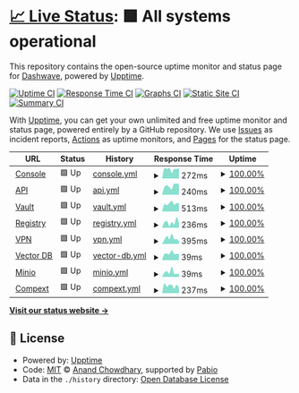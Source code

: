 # [📈 Live Status](https://status.dashwave.io): <!--live status--> **🟩 All systems operational**

This repository contains the open-source uptime monitor and status page for [Dashwave](https://dashwave.io), powered by [Upptime](https://github.com/upptime/upptime).

[![Uptime CI](https://github.com/dashwave/upptime/workflows/Uptime%20CI/badge.svg)](https://github.com/dashwave/upptime/actions?query=workflow%3A%22Uptime+CI%22)
[![Response Time CI](https://github.com/dashwave/upptime/workflows/Response%20Time%20CI/badge.svg)](https://github.com/dashwave/upptime/actions?query=workflow%3A%22Response+Time+CI%22)
[![Graphs CI](https://github.com/dashwave/upptime/workflows/Graphs%20CI/badge.svg)](https://github.com/dashwave/upptime/actions?query=workflow%3A%22Graphs+CI%22)
[![Static Site CI](https://github.com/dashwave/upptime/workflows/Static%20Site%20CI/badge.svg)](https://github.com/dashwave/upptime/actions?query=workflow%3A%22Static+Site+CI%22)
[![Summary CI](https://github.com/dashwave/upptime/workflows/Summary%20CI/badge.svg)](https://github.com/dashwave/upptime/actions?query=workflow%3A%22Summary+CI%22)

With [Upptime](https://upptime.js.org), you can get your own unlimited and free uptime monitor and status page, powered entirely by a GitHub repository. We use [Issues](https://github.com/dashwave/upptime/issues) as incident reports, [Actions](https://github.com/dashwave/upptime/actions) as uptime monitors, and [Pages](https://status.dashwave.io) for the status page.

<!--start: status pages-->
<!-- This summary is generated by Upptime (https://github.com/upptime/upptime) -->
<!-- Do not edit this manually, your changes will be overwritten -->
<!-- prettier-ignore -->
| URL | Status | History | Response Time | Uptime |
| --- | ------ | ------- | ------------- | ------ |
| <img alt="" src="https://icons.duckduckgo.com/ip3/console.dashwave.io.ico" height="13"> [Console](https://console.dashwave.io) | 🟩 Up | [console.yml](https://github.com/dashwave/upptime/commits/HEAD/history/console.yml) | <details><summary><img alt="Response time graph" src="./graphs/console/response-time-week.png" height="20"> 272ms</summary><br><a href="https://status.dashwave.io/history/console"><img alt="Response time 232" src="https://img.shields.io/endpoint?url=https%3A%2F%2Fraw.githubusercontent.com%2Fdashwave%2Fupptime%2FHEAD%2Fapi%2Fconsole%2Fresponse-time.json"></a><br><a href="https://status.dashwave.io/history/console"><img alt="24-hour response time 236" src="https://img.shields.io/endpoint?url=https%3A%2F%2Fraw.githubusercontent.com%2Fdashwave%2Fupptime%2FHEAD%2Fapi%2Fconsole%2Fresponse-time-day.json"></a><br><a href="https://status.dashwave.io/history/console"><img alt="7-day response time 272" src="https://img.shields.io/endpoint?url=https%3A%2F%2Fraw.githubusercontent.com%2Fdashwave%2Fupptime%2FHEAD%2Fapi%2Fconsole%2Fresponse-time-week.json"></a><br><a href="https://status.dashwave.io/history/console"><img alt="30-day response time 256" src="https://img.shields.io/endpoint?url=https%3A%2F%2Fraw.githubusercontent.com%2Fdashwave%2Fupptime%2FHEAD%2Fapi%2Fconsole%2Fresponse-time-month.json"></a><br><a href="https://status.dashwave.io/history/console"><img alt="1-year response time 232" src="https://img.shields.io/endpoint?url=https%3A%2F%2Fraw.githubusercontent.com%2Fdashwave%2Fupptime%2FHEAD%2Fapi%2Fconsole%2Fresponse-time-year.json"></a></details> | <details><summary><a href="https://status.dashwave.io/history/console">100.00%</a></summary><a href="https://status.dashwave.io/history/console"><img alt="All-time uptime 100.00%" src="https://img.shields.io/endpoint?url=https%3A%2F%2Fraw.githubusercontent.com%2Fdashwave%2Fupptime%2FHEAD%2Fapi%2Fconsole%2Fuptime.json"></a><br><a href="https://status.dashwave.io/history/console"><img alt="24-hour uptime 100.00%" src="https://img.shields.io/endpoint?url=https%3A%2F%2Fraw.githubusercontent.com%2Fdashwave%2Fupptime%2FHEAD%2Fapi%2Fconsole%2Fuptime-day.json"></a><br><a href="https://status.dashwave.io/history/console"><img alt="7-day uptime 100.00%" src="https://img.shields.io/endpoint?url=https%3A%2F%2Fraw.githubusercontent.com%2Fdashwave%2Fupptime%2FHEAD%2Fapi%2Fconsole%2Fuptime-week.json"></a><br><a href="https://status.dashwave.io/history/console"><img alt="30-day uptime 100.00%" src="https://img.shields.io/endpoint?url=https%3A%2F%2Fraw.githubusercontent.com%2Fdashwave%2Fupptime%2FHEAD%2Fapi%2Fconsole%2Fuptime-month.json"></a><br><a href="https://status.dashwave.io/history/console"><img alt="1-year uptime 100.00%" src="https://img.shields.io/endpoint?url=https%3A%2F%2Fraw.githubusercontent.com%2Fdashwave%2Fupptime%2FHEAD%2Fapi%2Fconsole%2Fuptime-year.json"></a></details>
| <img alt="" src="https://icons.duckduckgo.com/ip3/api.dashwave.io.ico" height="13"> [API](https://api.dashwave.io) | 🟩 Up | [api.yml](https://github.com/dashwave/upptime/commits/HEAD/history/api.yml) | <details><summary><img alt="Response time graph" src="./graphs/api/response-time-week.png" height="20"> 240ms</summary><br><a href="https://status.dashwave.io/history/api"><img alt="Response time 372" src="https://img.shields.io/endpoint?url=https%3A%2F%2Fraw.githubusercontent.com%2Fdashwave%2Fupptime%2FHEAD%2Fapi%2Fapi%2Fresponse-time.json"></a><br><a href="https://status.dashwave.io/history/api"><img alt="24-hour response time 229" src="https://img.shields.io/endpoint?url=https%3A%2F%2Fraw.githubusercontent.com%2Fdashwave%2Fupptime%2FHEAD%2Fapi%2Fapi%2Fresponse-time-day.json"></a><br><a href="https://status.dashwave.io/history/api"><img alt="7-day response time 240" src="https://img.shields.io/endpoint?url=https%3A%2F%2Fraw.githubusercontent.com%2Fdashwave%2Fupptime%2FHEAD%2Fapi%2Fapi%2Fresponse-time-week.json"></a><br><a href="https://status.dashwave.io/history/api"><img alt="30-day response time 467" src="https://img.shields.io/endpoint?url=https%3A%2F%2Fraw.githubusercontent.com%2Fdashwave%2Fupptime%2FHEAD%2Fapi%2Fapi%2Fresponse-time-month.json"></a><br><a href="https://status.dashwave.io/history/api"><img alt="1-year response time 372" src="https://img.shields.io/endpoint?url=https%3A%2F%2Fraw.githubusercontent.com%2Fdashwave%2Fupptime%2FHEAD%2Fapi%2Fapi%2Fresponse-time-year.json"></a></details> | <details><summary><a href="https://status.dashwave.io/history/api">100.00%</a></summary><a href="https://status.dashwave.io/history/api"><img alt="All-time uptime 99.51%" src="https://img.shields.io/endpoint?url=https%3A%2F%2Fraw.githubusercontent.com%2Fdashwave%2Fupptime%2FHEAD%2Fapi%2Fapi%2Fuptime.json"></a><br><a href="https://status.dashwave.io/history/api"><img alt="24-hour uptime 100.00%" src="https://img.shields.io/endpoint?url=https%3A%2F%2Fraw.githubusercontent.com%2Fdashwave%2Fupptime%2FHEAD%2Fapi%2Fapi%2Fuptime-day.json"></a><br><a href="https://status.dashwave.io/history/api"><img alt="7-day uptime 100.00%" src="https://img.shields.io/endpoint?url=https%3A%2F%2Fraw.githubusercontent.com%2Fdashwave%2Fupptime%2FHEAD%2Fapi%2Fapi%2Fuptime-week.json"></a><br><a href="https://status.dashwave.io/history/api"><img alt="30-day uptime 100.00%" src="https://img.shields.io/endpoint?url=https%3A%2F%2Fraw.githubusercontent.com%2Fdashwave%2Fupptime%2FHEAD%2Fapi%2Fapi%2Fuptime-month.json"></a><br><a href="https://status.dashwave.io/history/api"><img alt="1-year uptime 99.51%" src="https://img.shields.io/endpoint?url=https%3A%2F%2Fraw.githubusercontent.com%2Fdashwave%2Fupptime%2FHEAD%2Fapi%2Fapi%2Fuptime-year.json"></a></details>
| <img alt="" src="https://icons.duckduckgo.com/ip3/vault.dashwave.io.ico" height="13"> [Vault](https://vault.dashwave.io) | 🟩 Up | [vault.yml](https://github.com/dashwave/upptime/commits/HEAD/history/vault.yml) | <details><summary><img alt="Response time graph" src="./graphs/vault/response-time-week.png" height="20"> 513ms</summary><br><a href="https://status.dashwave.io/history/vault"><img alt="Response time 445" src="https://img.shields.io/endpoint?url=https%3A%2F%2Fraw.githubusercontent.com%2Fdashwave%2Fupptime%2FHEAD%2Fapi%2Fvault%2Fresponse-time.json"></a><br><a href="https://status.dashwave.io/history/vault"><img alt="24-hour response time 576" src="https://img.shields.io/endpoint?url=https%3A%2F%2Fraw.githubusercontent.com%2Fdashwave%2Fupptime%2FHEAD%2Fapi%2Fvault%2Fresponse-time-day.json"></a><br><a href="https://status.dashwave.io/history/vault"><img alt="7-day response time 513" src="https://img.shields.io/endpoint?url=https%3A%2F%2Fraw.githubusercontent.com%2Fdashwave%2Fupptime%2FHEAD%2Fapi%2Fvault%2Fresponse-time-week.json"></a><br><a href="https://status.dashwave.io/history/vault"><img alt="30-day response time 457" src="https://img.shields.io/endpoint?url=https%3A%2F%2Fraw.githubusercontent.com%2Fdashwave%2Fupptime%2FHEAD%2Fapi%2Fvault%2Fresponse-time-month.json"></a><br><a href="https://status.dashwave.io/history/vault"><img alt="1-year response time 445" src="https://img.shields.io/endpoint?url=https%3A%2F%2Fraw.githubusercontent.com%2Fdashwave%2Fupptime%2FHEAD%2Fapi%2Fvault%2Fresponse-time-year.json"></a></details> | <details><summary><a href="https://status.dashwave.io/history/vault">100.00%</a></summary><a href="https://status.dashwave.io/history/vault"><img alt="All-time uptime 99.73%" src="https://img.shields.io/endpoint?url=https%3A%2F%2Fraw.githubusercontent.com%2Fdashwave%2Fupptime%2FHEAD%2Fapi%2Fvault%2Fuptime.json"></a><br><a href="https://status.dashwave.io/history/vault"><img alt="24-hour uptime 100.00%" src="https://img.shields.io/endpoint?url=https%3A%2F%2Fraw.githubusercontent.com%2Fdashwave%2Fupptime%2FHEAD%2Fapi%2Fvault%2Fuptime-day.json"></a><br><a href="https://status.dashwave.io/history/vault"><img alt="7-day uptime 100.00%" src="https://img.shields.io/endpoint?url=https%3A%2F%2Fraw.githubusercontent.com%2Fdashwave%2Fupptime%2FHEAD%2Fapi%2Fvault%2Fuptime-week.json"></a><br><a href="https://status.dashwave.io/history/vault"><img alt="30-day uptime 100.00%" src="https://img.shields.io/endpoint?url=https%3A%2F%2Fraw.githubusercontent.com%2Fdashwave%2Fupptime%2FHEAD%2Fapi%2Fvault%2Fuptime-month.json"></a><br><a href="https://status.dashwave.io/history/vault"><img alt="1-year uptime 99.73%" src="https://img.shields.io/endpoint?url=https%3A%2F%2Fraw.githubusercontent.com%2Fdashwave%2Fupptime%2FHEAD%2Fapi%2Fvault%2Fuptime-year.json"></a></details>
| <img alt="" src="https://icons.duckduckgo.com/ip3/registry.dashwave.io.ico" height="13"> [Registry](https://registry.dashwave.io) | 🟩 Up | [registry.yml](https://github.com/dashwave/upptime/commits/HEAD/history/registry.yml) | <details><summary><img alt="Response time graph" src="./graphs/registry/response-time-week.png" height="20"> 236ms</summary><br><a href="https://status.dashwave.io/history/registry"><img alt="Response time 203" src="https://img.shields.io/endpoint?url=https%3A%2F%2Fraw.githubusercontent.com%2Fdashwave%2Fupptime%2FHEAD%2Fapi%2Fregistry%2Fresponse-time.json"></a><br><a href="https://status.dashwave.io/history/registry"><img alt="24-hour response time 240" src="https://img.shields.io/endpoint?url=https%3A%2F%2Fraw.githubusercontent.com%2Fdashwave%2Fupptime%2FHEAD%2Fapi%2Fregistry%2Fresponse-time-day.json"></a><br><a href="https://status.dashwave.io/history/registry"><img alt="7-day response time 236" src="https://img.shields.io/endpoint?url=https%3A%2F%2Fraw.githubusercontent.com%2Fdashwave%2Fupptime%2FHEAD%2Fapi%2Fregistry%2Fresponse-time-week.json"></a><br><a href="https://status.dashwave.io/history/registry"><img alt="30-day response time 189" src="https://img.shields.io/endpoint?url=https%3A%2F%2Fraw.githubusercontent.com%2Fdashwave%2Fupptime%2FHEAD%2Fapi%2Fregistry%2Fresponse-time-month.json"></a><br><a href="https://status.dashwave.io/history/registry"><img alt="1-year response time 203" src="https://img.shields.io/endpoint?url=https%3A%2F%2Fraw.githubusercontent.com%2Fdashwave%2Fupptime%2FHEAD%2Fapi%2Fregistry%2Fresponse-time-year.json"></a></details> | <details><summary><a href="https://status.dashwave.io/history/registry">100.00%</a></summary><a href="https://status.dashwave.io/history/registry"><img alt="All-time uptime 100.00%" src="https://img.shields.io/endpoint?url=https%3A%2F%2Fraw.githubusercontent.com%2Fdashwave%2Fupptime%2FHEAD%2Fapi%2Fregistry%2Fuptime.json"></a><br><a href="https://status.dashwave.io/history/registry"><img alt="24-hour uptime 100.00%" src="https://img.shields.io/endpoint?url=https%3A%2F%2Fraw.githubusercontent.com%2Fdashwave%2Fupptime%2FHEAD%2Fapi%2Fregistry%2Fuptime-day.json"></a><br><a href="https://status.dashwave.io/history/registry"><img alt="7-day uptime 100.00%" src="https://img.shields.io/endpoint?url=https%3A%2F%2Fraw.githubusercontent.com%2Fdashwave%2Fupptime%2FHEAD%2Fapi%2Fregistry%2Fuptime-week.json"></a><br><a href="https://status.dashwave.io/history/registry"><img alt="30-day uptime 100.00%" src="https://img.shields.io/endpoint?url=https%3A%2F%2Fraw.githubusercontent.com%2Fdashwave%2Fupptime%2FHEAD%2Fapi%2Fregistry%2Fuptime-month.json"></a><br><a href="https://status.dashwave.io/history/registry"><img alt="1-year uptime 100.00%" src="https://img.shields.io/endpoint?url=https%3A%2F%2Fraw.githubusercontent.com%2Fdashwave%2Fupptime%2FHEAD%2Fapi%2Fregistry%2Fuptime-year.json"></a></details>
| <img alt="" src="https://icons.duckduckgo.com/ip3/mysticvpn.dashwave.io.ico" height="13"> [VPN](https://mysticvpn.dashwave.io) | 🟩 Up | [vpn.yml](https://github.com/dashwave/upptime/commits/HEAD/history/vpn.yml) | <details><summary><img alt="Response time graph" src="./graphs/vpn/response-time-week.png" height="20"> 395ms</summary><br><a href="https://status.dashwave.io/history/vpn"><img alt="Response time 497" src="https://img.shields.io/endpoint?url=https%3A%2F%2Fraw.githubusercontent.com%2Fdashwave%2Fupptime%2FHEAD%2Fapi%2Fvpn%2Fresponse-time.json"></a><br><a href="https://status.dashwave.io/history/vpn"><img alt="24-hour response time 586" src="https://img.shields.io/endpoint?url=https%3A%2F%2Fraw.githubusercontent.com%2Fdashwave%2Fupptime%2FHEAD%2Fapi%2Fvpn%2Fresponse-time-day.json"></a><br><a href="https://status.dashwave.io/history/vpn"><img alt="7-day response time 395" src="https://img.shields.io/endpoint?url=https%3A%2F%2Fraw.githubusercontent.com%2Fdashwave%2Fupptime%2FHEAD%2Fapi%2Fvpn%2Fresponse-time-week.json"></a><br><a href="https://status.dashwave.io/history/vpn"><img alt="30-day response time 354" src="https://img.shields.io/endpoint?url=https%3A%2F%2Fraw.githubusercontent.com%2Fdashwave%2Fupptime%2FHEAD%2Fapi%2Fvpn%2Fresponse-time-month.json"></a><br><a href="https://status.dashwave.io/history/vpn"><img alt="1-year response time 497" src="https://img.shields.io/endpoint?url=https%3A%2F%2Fraw.githubusercontent.com%2Fdashwave%2Fupptime%2FHEAD%2Fapi%2Fvpn%2Fresponse-time-year.json"></a></details> | <details><summary><a href="https://status.dashwave.io/history/vpn">100.00%</a></summary><a href="https://status.dashwave.io/history/vpn"><img alt="All-time uptime 98.63%" src="https://img.shields.io/endpoint?url=https%3A%2F%2Fraw.githubusercontent.com%2Fdashwave%2Fupptime%2FHEAD%2Fapi%2Fvpn%2Fuptime.json"></a><br><a href="https://status.dashwave.io/history/vpn"><img alt="24-hour uptime 100.00%" src="https://img.shields.io/endpoint?url=https%3A%2F%2Fraw.githubusercontent.com%2Fdashwave%2Fupptime%2FHEAD%2Fapi%2Fvpn%2Fuptime-day.json"></a><br><a href="https://status.dashwave.io/history/vpn"><img alt="7-day uptime 100.00%" src="https://img.shields.io/endpoint?url=https%3A%2F%2Fraw.githubusercontent.com%2Fdashwave%2Fupptime%2FHEAD%2Fapi%2Fvpn%2Fuptime-week.json"></a><br><a href="https://status.dashwave.io/history/vpn"><img alt="30-day uptime 100.00%" src="https://img.shields.io/endpoint?url=https%3A%2F%2Fraw.githubusercontent.com%2Fdashwave%2Fupptime%2FHEAD%2Fapi%2Fvpn%2Fuptime-month.json"></a><br><a href="https://status.dashwave.io/history/vpn"><img alt="1-year uptime 98.63%" src="https://img.shields.io/endpoint?url=https%3A%2F%2Fraw.githubusercontent.com%2Fdashwave%2Fupptime%2FHEAD%2Fapi%2Fvpn%2Fuptime-year.json"></a></details>
| <img alt="" src="https://icons.duckduckgo.com/ip3/null.ico" height="13"> [Vector DB](chromadb-service.dashwave.io) | 🟩 Up | [vector-db.yml](https://github.com/dashwave/upptime/commits/HEAD/history/vector-db.yml) | <details><summary><img alt="Response time graph" src="./graphs/vector-db/response-time-week.png" height="20"> 39ms</summary><br><a href="https://status.dashwave.io/history/vector-db"><img alt="Response time 33" src="https://img.shields.io/endpoint?url=https%3A%2F%2Fraw.githubusercontent.com%2Fdashwave%2Fupptime%2FHEAD%2Fapi%2Fvector-db%2Fresponse-time.json"></a><br><a href="https://status.dashwave.io/history/vector-db"><img alt="24-hour response time 53" src="https://img.shields.io/endpoint?url=https%3A%2F%2Fraw.githubusercontent.com%2Fdashwave%2Fupptime%2FHEAD%2Fapi%2Fvector-db%2Fresponse-time-day.json"></a><br><a href="https://status.dashwave.io/history/vector-db"><img alt="7-day response time 39" src="https://img.shields.io/endpoint?url=https%3A%2F%2Fraw.githubusercontent.com%2Fdashwave%2Fupptime%2FHEAD%2Fapi%2Fvector-db%2Fresponse-time-week.json"></a><br><a href="https://status.dashwave.io/history/vector-db"><img alt="30-day response time 33" src="https://img.shields.io/endpoint?url=https%3A%2F%2Fraw.githubusercontent.com%2Fdashwave%2Fupptime%2FHEAD%2Fapi%2Fvector-db%2Fresponse-time-month.json"></a><br><a href="https://status.dashwave.io/history/vector-db"><img alt="1-year response time 33" src="https://img.shields.io/endpoint?url=https%3A%2F%2Fraw.githubusercontent.com%2Fdashwave%2Fupptime%2FHEAD%2Fapi%2Fvector-db%2Fresponse-time-year.json"></a></details> | <details><summary><a href="https://status.dashwave.io/history/vector-db">100.00%</a></summary><a href="https://status.dashwave.io/history/vector-db"><img alt="All-time uptime 82.96%" src="https://img.shields.io/endpoint?url=https%3A%2F%2Fraw.githubusercontent.com%2Fdashwave%2Fupptime%2FHEAD%2Fapi%2Fvector-db%2Fuptime.json"></a><br><a href="https://status.dashwave.io/history/vector-db"><img alt="24-hour uptime 100.00%" src="https://img.shields.io/endpoint?url=https%3A%2F%2Fraw.githubusercontent.com%2Fdashwave%2Fupptime%2FHEAD%2Fapi%2Fvector-db%2Fuptime-day.json"></a><br><a href="https://status.dashwave.io/history/vector-db"><img alt="7-day uptime 100.00%" src="https://img.shields.io/endpoint?url=https%3A%2F%2Fraw.githubusercontent.com%2Fdashwave%2Fupptime%2FHEAD%2Fapi%2Fvector-db%2Fuptime-week.json"></a><br><a href="https://status.dashwave.io/history/vector-db"><img alt="30-day uptime 100.00%" src="https://img.shields.io/endpoint?url=https%3A%2F%2Fraw.githubusercontent.com%2Fdashwave%2Fupptime%2FHEAD%2Fapi%2Fvector-db%2Fuptime-month.json"></a><br><a href="https://status.dashwave.io/history/vector-db"><img alt="1-year uptime 82.96%" src="https://img.shields.io/endpoint?url=https%3A%2F%2Fraw.githubusercontent.com%2Fdashwave%2Fupptime%2FHEAD%2Fapi%2Fvector-db%2Fuptime-year.json"></a></details>
| <img alt="" src="https://icons.duckduckgo.com/ip3/null.ico" height="13"> [Minio](minio.dashwave.io) | 🟩 Up | [minio.yml](https://github.com/dashwave/upptime/commits/HEAD/history/minio.yml) | <details><summary><img alt="Response time graph" src="./graphs/minio/response-time-week.png" height="20"> 39ms</summary><br><a href="https://status.dashwave.io/history/minio"><img alt="Response time 172" src="https://img.shields.io/endpoint?url=https%3A%2F%2Fraw.githubusercontent.com%2Fdashwave%2Fupptime%2FHEAD%2Fapi%2Fminio%2Fresponse-time.json"></a><br><a href="https://status.dashwave.io/history/minio"><img alt="24-hour response time 72" src="https://img.shields.io/endpoint?url=https%3A%2F%2Fraw.githubusercontent.com%2Fdashwave%2Fupptime%2FHEAD%2Fapi%2Fminio%2Fresponse-time-day.json"></a><br><a href="https://status.dashwave.io/history/minio"><img alt="7-day response time 39" src="https://img.shields.io/endpoint?url=https%3A%2F%2Fraw.githubusercontent.com%2Fdashwave%2Fupptime%2FHEAD%2Fapi%2Fminio%2Fresponse-time-week.json"></a><br><a href="https://status.dashwave.io/history/minio"><img alt="30-day response time 94" src="https://img.shields.io/endpoint?url=https%3A%2F%2Fraw.githubusercontent.com%2Fdashwave%2Fupptime%2FHEAD%2Fapi%2Fminio%2Fresponse-time-month.json"></a><br><a href="https://status.dashwave.io/history/minio"><img alt="1-year response time 172" src="https://img.shields.io/endpoint?url=https%3A%2F%2Fraw.githubusercontent.com%2Fdashwave%2Fupptime%2FHEAD%2Fapi%2Fminio%2Fresponse-time-year.json"></a></details> | <details><summary><a href="https://status.dashwave.io/history/minio">100.00%</a></summary><a href="https://status.dashwave.io/history/minio"><img alt="All-time uptime 82.56%" src="https://img.shields.io/endpoint?url=https%3A%2F%2Fraw.githubusercontent.com%2Fdashwave%2Fupptime%2FHEAD%2Fapi%2Fminio%2Fuptime.json"></a><br><a href="https://status.dashwave.io/history/minio"><img alt="24-hour uptime 100.00%" src="https://img.shields.io/endpoint?url=https%3A%2F%2Fraw.githubusercontent.com%2Fdashwave%2Fupptime%2FHEAD%2Fapi%2Fminio%2Fuptime-day.json"></a><br><a href="https://status.dashwave.io/history/minio"><img alt="7-day uptime 100.00%" src="https://img.shields.io/endpoint?url=https%3A%2F%2Fraw.githubusercontent.com%2Fdashwave%2Fupptime%2FHEAD%2Fapi%2Fminio%2Fuptime-week.json"></a><br><a href="https://status.dashwave.io/history/minio"><img alt="30-day uptime 98.26%" src="https://img.shields.io/endpoint?url=https%3A%2F%2Fraw.githubusercontent.com%2Fdashwave%2Fupptime%2FHEAD%2Fapi%2Fminio%2Fuptime-month.json"></a><br><a href="https://status.dashwave.io/history/minio"><img alt="1-year uptime 82.56%" src="https://img.shields.io/endpoint?url=https%3A%2F%2Fraw.githubusercontent.com%2Fdashwave%2Fupptime%2FHEAD%2Fapi%2Fminio%2Fuptime-year.json"></a></details>
| <img alt="" src="https://icons.duckduckgo.com/ip3/compext.dashwave.io.ico" height="13"> [Compext](https://compext.dashwave.io) | 🟩 Up | [compext.yml](https://github.com/dashwave/upptime/commits/HEAD/history/compext.yml) | <details><summary><img alt="Response time graph" src="./graphs/compext/response-time-week.png" height="20"> 237ms</summary><br><a href="https://status.dashwave.io/history/compext"><img alt="Response time 627" src="https://img.shields.io/endpoint?url=https%3A%2F%2Fraw.githubusercontent.com%2Fdashwave%2Fupptime%2FHEAD%2Fapi%2Fcompext%2Fresponse-time.json"></a><br><a href="https://status.dashwave.io/history/compext"><img alt="24-hour response time 381" src="https://img.shields.io/endpoint?url=https%3A%2F%2Fraw.githubusercontent.com%2Fdashwave%2Fupptime%2FHEAD%2Fapi%2Fcompext%2Fresponse-time-day.json"></a><br><a href="https://status.dashwave.io/history/compext"><img alt="7-day response time 237" src="https://img.shields.io/endpoint?url=https%3A%2F%2Fraw.githubusercontent.com%2Fdashwave%2Fupptime%2FHEAD%2Fapi%2Fcompext%2Fresponse-time-week.json"></a><br><a href="https://status.dashwave.io/history/compext"><img alt="30-day response time 382" src="https://img.shields.io/endpoint?url=https%3A%2F%2Fraw.githubusercontent.com%2Fdashwave%2Fupptime%2FHEAD%2Fapi%2Fcompext%2Fresponse-time-month.json"></a><br><a href="https://status.dashwave.io/history/compext"><img alt="1-year response time 627" src="https://img.shields.io/endpoint?url=https%3A%2F%2Fraw.githubusercontent.com%2Fdashwave%2Fupptime%2FHEAD%2Fapi%2Fcompext%2Fresponse-time-year.json"></a></details> | <details><summary><a href="https://status.dashwave.io/history/compext">100.00%</a></summary><a href="https://status.dashwave.io/history/compext"><img alt="All-time uptime 98.62%" src="https://img.shields.io/endpoint?url=https%3A%2F%2Fraw.githubusercontent.com%2Fdashwave%2Fupptime%2FHEAD%2Fapi%2Fcompext%2Fuptime.json"></a><br><a href="https://status.dashwave.io/history/compext"><img alt="24-hour uptime 100.00%" src="https://img.shields.io/endpoint?url=https%3A%2F%2Fraw.githubusercontent.com%2Fdashwave%2Fupptime%2FHEAD%2Fapi%2Fcompext%2Fuptime-day.json"></a><br><a href="https://status.dashwave.io/history/compext"><img alt="7-day uptime 100.00%" src="https://img.shields.io/endpoint?url=https%3A%2F%2Fraw.githubusercontent.com%2Fdashwave%2Fupptime%2FHEAD%2Fapi%2Fcompext%2Fuptime-week.json"></a><br><a href="https://status.dashwave.io/history/compext"><img alt="30-day uptime 98.88%" src="https://img.shields.io/endpoint?url=https%3A%2F%2Fraw.githubusercontent.com%2Fdashwave%2Fupptime%2FHEAD%2Fapi%2Fcompext%2Fuptime-month.json"></a><br><a href="https://status.dashwave.io/history/compext"><img alt="1-year uptime 98.62%" src="https://img.shields.io/endpoint?url=https%3A%2F%2Fraw.githubusercontent.com%2Fdashwave%2Fupptime%2FHEAD%2Fapi%2Fcompext%2Fuptime-year.json"></a></details>

<!--end: status pages-->

[**Visit our status website →**](https://status.dashwave.io)

## 📄 License

- Powered by: [Upptime](https://github.com/upptime/upptime)
- Code: [MIT](./LICENSE) © [Anand Chowdhary](https://anandchowdhary.com), supported by [Pabio](https://pabio.com)
- Data in the `./history` directory: [Open Database License](https://opendatacommons.org/licenses/odbl/1-0/)
